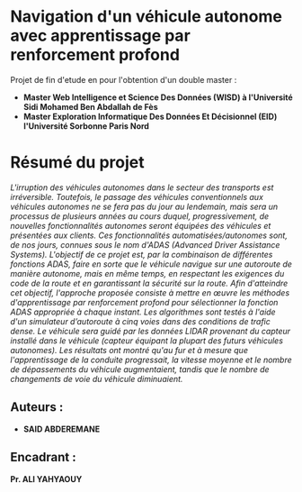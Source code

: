 # Navigation d'un véhicule autonome avec apprentissage par renforcement profond 

Projet de fin d'etude en pour l'obtention d'un double master : 
 - **Master Web Intelligence et Science Des Données (WISD) à l'Université Sidi Mohamed Ben Abdallah de Fès**
 - **Master Exploration Informatique Des Données Et Décisionnel (EID) l'Université Sorbonne Paris Nord** 

# Résumé du projet

*L'irruption des véhicules autonomes dans le secteur des transports est irréversible. Toutefois,
le passage des véhicules conventionnels aux véhicules autonomes ne se fera pas du jour au
lendemain, mais sera un processus de plusieurs années au cours duquel, progressivement, de
nouvelles fonctionnalités autonomes seront équipées des véhicules et présentées aux clients.
Ces fonctionnalités automatisées/autonomes sont, de nos jours, connues sous le nom d'ADAS
(Advanced Driver Assistance Systems). L'objectif de ce projet est, par la combinaison de
différentes fonctions ADAS, faire en sorte que le véhicule navigue sur une autoroute de
manière autonome, mais en même temps, en respectant les exigences du code de la route et
en garantissant la sécurité sur la route. Afin d'atteindre cet objectif, l'approche proposée
consiste à mettre en œuvre les méthodes d'apprentissage par renforcement profond pour
sélectionner la fonction ADAS appropriée à chaque instant. Les algorithmes sont testés à
l'aide d'un simulateur d’autoroute à cinq voies dans des conditions de trafic dense. Le
véhicule sera guidé par les données LIDAR provenant du capteur installé dans le véhicule
(capteur équipant la plupart des futurs véhicules autonomes). Les résultats ont montré qu'au
fur et à mesure que l'apprentissage de la conduite progressait, la vitesse moyenne et le
nombre de dépassements du véhicule augmentaient, tandis que le nombre de changements de
voie du véhicule diminuaient.*


## Auteurs :
- **SAID ABDEREMANE**

## Encadrant :
**Pr. ALI YAHYAOUY**
